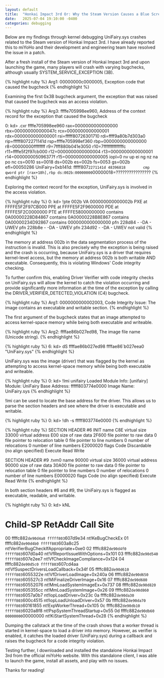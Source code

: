 ```yaml
---
layout: default
title:  "Honkai Impact 3rd Or: Why the Steam Version Causes a Blue Screen of Death (BSOD)"
date:   2025-07-04 19:10:00 -0400
categories: debugging
---
```


Below are my findings through kernel debugging UniFairy.sys crashes related to the Steam version of Honkai Impact 3rd. I have already reported this to miYoHo and their development and engineering team have resolved the issue in a patch.

After a fresh install of the Steam version of Honkai Impact 3rd and upon launching the game, many players will crash with varying bugchecks, although usually SYSTEM_SERVICE_EXCEPTION (3B).

{% highlight ruby %}
Arg1: 00000000c0000005, Exception code that caused the bugcheck
{% endhighlight %}

Examining the first 0x3B bugcheck argument, the exception that was raised that caused the bugcheck was an access violation.

{% highlight ruby %}
Arg3: ffffe705998ee960, Address of the context record for the exception that caused the bugcheck

 0: kd> .cxr ffffe705998ee960
 rax=0000000000000000 rbx=000000000000047c rcx=0000000000000001
 rdx=0000000000000001 rsi=fffff80726301710 rdi=ffff9a80b7d303a0
 rip=fffff8072271141d rsp=ffffe705998ef360 rbp=0000000000000000
    r8=00000000ffffffff  r9=7fff880b041e3050 r10=7ffffffffffffffc
    r11=ffffe5f2f97cb000 r12=0000000000000004 r13=0000000000000001
    r14=000000005096377f r15=0000000000000005
    iopl=0         nv up ei ng nz na po nc
    cs=0010  ss=0018  ds=002b  es=002b  fs=0053  gs=002b             efl=00050286
    UniFairy+0xb141d:
    fffff807`2271141d 48396818        cmp     qword ptr [rax+18h],rbp ds:002b:00000000`00000018=????????????????
{% endhighlight %}

Exploring the context record for the exception, UniFairy.sys is involved in the access violation.

{% highlight ruby %}
0: kd> !pte 002b
 VA 000000000000002b
 PXE at FFFFE5F2F97CB000 PPE at FFFFE5F2F9600000 PDE at FFFFE5F2C0000000 PTE at FFFFE58000000000
 contains 0A00000228D84867 contains 0A00000228B8E867 contains 0A00000234D92867 contains 0000000000000000
 pfn 228d84 - -DA - UWEV pfn 228b8e - -DA - UWEV pfn 234d92 - -DA - UWEV not valid
 {% endhighlight %}

 The memory at address 002b in the data segmentation process of the instruction is invalid. This is also precisely why the exception is being raised and the crash is occurring, because UniFairy.sys is a driver that requires kernel-level access, but the memory at address 002b is both writable AND executable. Consequently, this is violating Windows' Code integrity checking.

To further confirm this, enabling Driver Verifier with code integrity checks on UniFairy.sys will allow the kernel to catch the violation occurring and provide significantly more information at the time of the exception by calling the DRIVER_VERIFIER_DETECTED_VIOLATION (C4) bugcheck.

{% highlight ruby %}
Arg1: 0000000000002003, Code Integrity Issue: The image contains an executable and writable section.
{% endhighlight %}

The first argument of the bugcheck states that an image attempted to access kernel-space memory while being both executable and writeable.

{% highlight ruby %}
Arg2: ffffae86b027ed98, The image file name (Unicode string).
{% endhighlight %}

{% highlight ruby %}
6: kd> dS ffffae86b027ed98
 ffffae86`b027eea0 "UniFairy.sys"
{% endhighlight %}

UniFairy.sys was the image (driver) that was flagged by the kernel as attempting to access kernel-space memory while being both executable and writeable.

{% highlight ruby %}
0: kd> !lmi unifairy
 Loaded Module Info: [unifairy] 
 Module: UniFairy
 Base Address: fffff803774e0000
 Image Name: UniFairy.sys
{% endhighlight %}

!lmi can be used to locate the base address for the driver. This allows us to parse the section headers and see where the driver is executable and writable.

{% highlight ruby %}
0: kd> !dh -s fffff803774e0000
{% endhighlight %}

{% highlight ruby %}
SECTION HEADER #6
 INIT name
 C8E virtual size
 33000 virtual address
 E00 size of raw data
 2F600 file pointer to raw data
 0 file pointer to relocation table
 0 file pointer to line numbers
 0 number of relocations
 0 number of line numbers
 E2000020 flags
 Code
 Discardable
 (no align specified)
 Execute Read Write

SECTION HEADER #9
 .tvm0 name
 90000 virtual size
 36000 virtual address
 90000 size of raw data
 30A00 file pointer to raw data
 0 file pointer to relocation table
 0 file pointer to line numbers
 0 number of relocations
 0 number of line numbers
 E0000020 flags
 Code
 (no align specified)
 Execute Read Write
{% endhighlight %}

In both section headers #6 and #9, the UniFairy.sys is flagged as executable, readable, and writable.

{% highlight ruby %}
0: kd> kNL
 # Child-SP RetAddr Call Site
 00 ffffc882`de90d4a8 fffff803`607d9e34 nt!KeBugCheckEx
 01 ffffc882`de90d4b0 fffff803`603a8c25 nt!VerifierBugCheckIfAppropriate+0xe0
 02 ffffc882`de90d4f0 fffff803`607d0a40 nt!VfReportIssueWithOptions+0x101
 03 ffffc882`de90d540 fffff803`607e2ee7 nt!VfCheckImageCompliance+0x124
 04 ffffc882`de90d5c0 fffff803`607cd4aa nt!VfSuspectDriversLoadCallback+0x34f
 05 ffffc882`de90d610 fffff803`6055322e nt!VfDriverLoadImage+0x240a
 06 ffffc882`de90d650 fffff803`605527c3 nt!MiFinalizeDriverImage+0x16
 07 ffffc882`de90d680 fffff803`60552076 nt!MmLoadSystemImageEx+0x737
 08 ffffc882`de90d820 fffff803`605355cc nt!MmLoadSystemImage+0x26
 09 ffffc882`de90d860 fffff803`6057a0b7 nt!IopLoadDriver+0x23c
 0a ffffc882`de90da30 fffff803`600c4515 nt!IopLoadUnloadDriver+0x57
 0b ffffc882`de90da70 fffff803`60161855 nt!ExpWorkerThread+0x105
 0c ffffc882`de90db10 fffff803`6020a8f8 nt!PspSystemThreadStartup+0x55
 0d ffffc882`de90db60 00000000`00000000 nt!KiStartSystemThread+0x28
 {% endhighlight %}

 Dumping the callstack at the time of the crash shows that a worker thread is started in kernel-space to load a driver into memory. However, as verifier is enabled, it catches the loaded driver (UniFairy.sys) during a callback and raises the bugcheck for a code integrity violation.
 
Testing further, I downloaded and installed the standalone Honkai Impact 3rd from the official miYoHo website. With this standalone client, I was able to launch the game, install all assets, and play with no issues.

Thanks for reading!